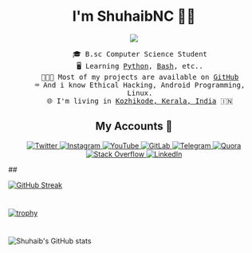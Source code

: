 <h1 align="center">I'm ShuhaibNC 🌌✨ </h1>
<p align="center"><img src="https://komarev.com/ghpvc/?username=ShuhaibNC" /></p>
<ul align="center" style="list-style-type:none;">
<samp>
<li>🎓 B.sc Computer Science Student</li>
<li>🖥️ Learning <a href="https://python.org">Python</a>, <a href="https://html.spec.whatwg.org/">Bash</a>, etc..</li>
<li>👨🏻‍💻 Most of my projects are available on <a href="https://github.com/ShuhaibNC?tab=repositories">GitHub</a></li>
<li>⌨️ And i know Ethical Hacking, Android Programming, Linux.
<li>🌐 I'm living in <a href="https://maps.google.com/maps/ms?ie=UTF8&oe=UTF8&msa=0&msid=105527503691172920898.00047060104719efd8b52">Kozhikode, Kerala, India</a> 🇮🇳</li>
</ul>


<h2 align="center">My Accounts 📌 </h2>
<p align="center">
    <a href="https://twitter.com/Shuhaib_n_c">
        <img
            src="https://img.shields.io/badge/Twitter-blue?&style=for-the-badge&logoColor=white&logo=twitter"
            alt="Twitter"
        />
    </a>
    <a href="https://instagram.com/shuhaib.n.c">
        <img
            src="https://img.shields.io/badge/Instagram-D92D77?&style=for-the-badge&logoColor=white&logo=instagram"
            alt="Instagram"
        />
    </a>
    <a href="https://www.youtube.com/channel/UC4jZNeoLkCgaAfKdx9B37sA">
        <img
            src="https://img.shields.io/badge/YouTube-FA0001?&style=for-the-badge&logoColor=white&logo=youtube"
            alt="YouTube"
        />
    </a>
    <a href="https://gitlab.com/ShuhaibNC">
        <img
            src="https://img.shields.io/badge/GitLab-red?style=for-the-badge&logoColor=white&logo=gitlab"
            alt="GitLab"
        />
    </a>
    <a href="https://telegram.me/ShuhaibNC">
        <img
            src="https://img.shields.io/badge/Telegram-2EA3E6?&style=for-the-badge&logo=telegram"
            alt="Telegram"
        />
    </a>
    <a href="https://www.quora.com/profile/Shuhaib-N-C">
        <img
            src="https://img.shields.io/badge/Quora-C41A00?&style=for-the-badge&logo=quora"
            alt="Quora"
        />
    </a>
    <a href="https://stackoverflow.com/users/15123053/shuhaib-n-c">
        <img
            src="https://img.shields.io/badge/Stack_Overflow-F48024?&style=for-the-badge&logoColor=white&logo=stackoverflow"
            alt="Stack Overflow"
        />
    </a>
    <a href="https://www.linkedin.com/in/shuhaibnc/">
        <img
            src="https://img.shields.io/badge/LinkedIn-blue?&style=for-the-badge&logo=linkedin"
            alt="LinkedIn"
        />
    </a>
</p>
##

[![GitHub Streak](https://streak-stats.demolab.com?user=ShuhaibNC&theme=darcula&border_radius=30&mode=weekly&fire=02DDD7)](https://git.io/streak-stats)

# 

[![trophy](https://github-profile-trophy.vercel.app/?username=ShuhaibNC&theme=darkhub)](https://github.com/ShuhaibNC/github-profile-trophy)

#

![Shuhaib's GitHub stats](https://github-readme-stats.vercel.app/api?username=ShuhaibNC&show_icons=true&theme=tokyonight)
